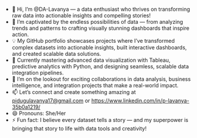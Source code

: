 - 👋 Hi, I’m @DA-Lavanya — a data enthusiast who thrives on transforming raw data into actionable insights and compelling stories!  
- 👀 I’m captivated by the endless possibilities of data — from analyzing trends and patterns to crafting visually stunning dashboards that inspire action.
- 💡 My GitHub portfolio showcases projects where I’ve transformed complex datasets into actionable insights, built interactive dashboards, and created scalable data solutions. 
- 🌱 Currently mastering advanced data visualization with Tableau, predictive analytics with Python, and designing seamless, scalable data integration pipelines.  
- 💞️ I’m on the lookout for exciting collaborations in data analysis, business intelligence, and integration projects that make a real-world impact.  
- 📫 Let’s connect and create something amazing at pidugulavanya17@gmail.com or https://www.linkedin.com/in/p-lavanya-35b0a1219/ 
- 😄 Pronouns: She/Her  
- ⚡ Fun fact: I believe every dataset tells a story — and my superpower is bringing that story to life with data tools and creativity!  

<!---
DA-Lavanya/DA-Lavanya is a ✨ special ✨ repository because its `README.md` (this file) appears on your GitHub profile.
You can click the Preview link to take a look at your changes.
--->
